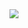 <img src="https://github-readme-stats.vercel.app/api?username=sele14&&show_icons=true&title_color=ffffff&icon_color=bb2acf&text_color=daf7dc&bg_color=151515">
